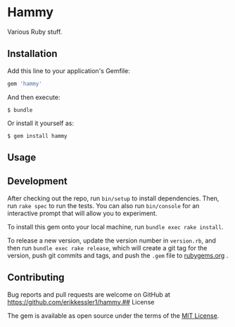 # Hammy

Various Ruby stuff.

## Installation

Add this line to your application's Gemfile:

```ruby
gem 'hammy'
```

And then execute:

    $ bundle

Or install it yourself as:

    $ gem install hammy

## Usage

## Development

After checking out the repo, run `bin/setup` to install dependencies. Then,
run `rake spec` to run the tests. You can also run `bin/console` for an
interactive prompt that will allow you to experiment.

To install this gem onto your local machine, run `bundle exec rake install`. 

To release a new version, update the version number in `version.rb`, and then
run `bundle exec rake release`, which will create a git tag for the version,
push git commits and tags, and push the `.gem` file to
[rubygems.org](https://rubygems.org)
.

## Contributing

Bug reports and pull requests are welcome on GitHub at
https://github.com/erikkessler1/hammy.## License

The gem is available as open source under the terms of the
[MIT License](http://opensource.org/licenses/MIT).

